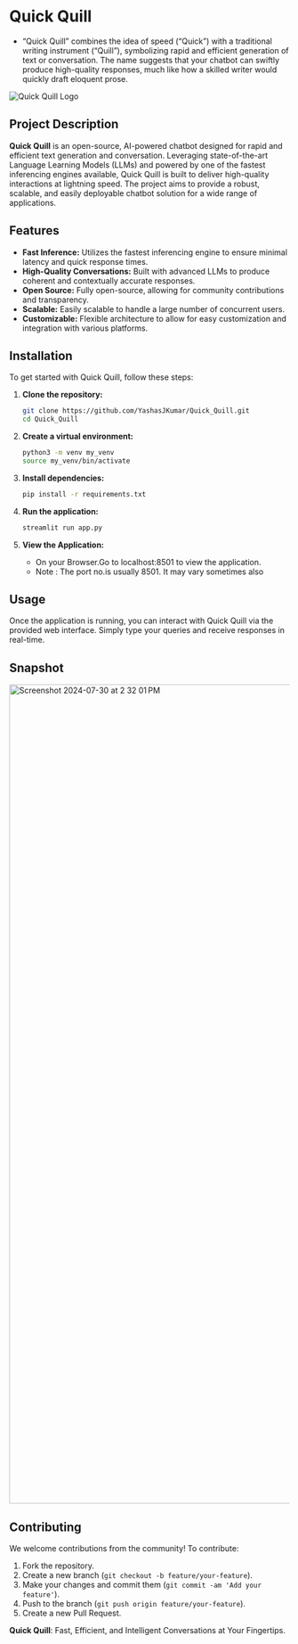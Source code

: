 
# Quick Quill

- “Quick Quill” combines the idea of speed (“Quick”) with a traditional writing instrument (“Quill”), symbolizing rapid and efficient generation of text or conversation. The name suggests that your chatbot can swiftly produce high-quality responses, much like how a skilled writer would quickly draft eloquent prose.

![Quick Quill Logo](https://via.placeholder.com/150)

## Project Description

**Quick Quill** is an open-source, AI-powered chatbot designed for rapid and efficient text generation and conversation. Leveraging state-of-the-art Language Learning Models (LLMs) and powered by one of the fastest inferencing engines available, Quick Quill is built to deliver high-quality interactions at lightning speed. The project aims to provide a robust, scalable, and easily deployable chatbot solution for a wide range of applications.

## Features

- **Fast Inference:** Utilizes the fastest inferencing engine to ensure minimal latency and quick response times.
- **High-Quality Conversations:** Built with advanced LLMs to produce coherent and contextually accurate responses.
- **Open Source:** Fully open-source, allowing for community contributions and transparency.
- **Scalable:** Easily scalable to handle a large number of concurrent users.
- **Customizable:** Flexible architecture to allow for easy customization and integration with various platforms.

## Installation

To get started with Quick Quill, follow these steps:

1. **Clone the repository:**
   ```bash
   git clone https://github.com/YashasJKumar/Quick_Quill.git
   cd Quick_Quill
   ```
2. **Create a virtual environment:**
   ```bash
   python3 -m venv my_venv
   source my_venv/bin/activate
   ```
   
3. **Install dependencies:**
   ```bash
   pip install -r requirements.txt
   ```

4. **Run the application:**
   ```bash
   streamlit run app.py
   ```

5. **View the Application:**

   - On your Browser.Go to localhost:8501 to view the application.
   - Note : The port no.is usually 8501. It may vary sometimes also

## Usage

Once the application is running, you can interact with Quick Quill via the provided web interface. Simply type your queries and receive responses in real-time.

## Snapshot

<img width="1470" alt="Screenshot 2024-07-30 at 2 32 01 PM" src="https://github.com/user-attachments/assets/3e6db9e4-0128-41e8-bf02-61ddba87b193">

## Contributing

We welcome contributions from the community! To contribute:

1. Fork the repository.
2. Create a new branch (`git checkout -b feature/your-feature`).
3. Make your changes and commit them (`git commit -am 'Add your feature'`).
4. Push to the branch (`git push origin feature/your-feature`).
5. Create a new Pull Request.


**Quick Quill**: Fast, Efficient, and Intelligent Conversations at Your Fingertips.
